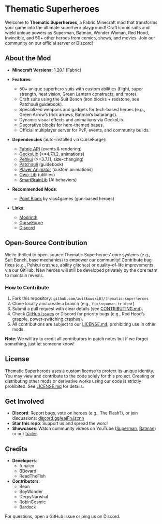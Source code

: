 # Thematic Superheroes

Welcome to **Thematic Superheroes**, a Fabric Minecraft mod that transforms your game into the ultimate superhero playground! Craft iconic suits and wield unique powers as Superman, Batman, Wonder Woman, Red Hood, Invincible, and 50+ other heroes from comics, shows, and movies. Join our community on our official server or Discord!

## About the Mod
- **Minecraft Versions**: 1.20.1 (Fabric)
- **Features**:
  - 50+ unique superhero suits with custom abilities (flight, super strength, heat vision, Green Lantern constructs, and more).
  - Craft suits using the Suit Bench (iron blocks + redstone, see Patchouli guidebook).
  - Specialized weapons and gadgets for tech-based heroes (e.g., Green Arrow’s trick arrows, Batman’s batarangs).
  - Dynamic visual effects and animations via GeckoLib.
  - Decorative blocks for hero-themed bases.
  - Official multiplayer server for PvP, events, and community builds.
  
- **Dependencies** (auto-installed via CurseForge):
  - [Fabric API](https://modrinth.com/mod/fabric-api) (events & rendering)
  - [GeckoLib](https://modrinth.com/mod/geckolib) (>=4.7.1.2, animations)
  - [Pehkui](https://modrinth.com/mod/pehkui) (>=3.7.11, size-changing)
  - [Patchouli](https://modrinth.com/mod/patchouli) (guidebook)
  - [Player Animator](https://modrinth.com/mod/player-animator) (custom animations)
  - [Owo-Lib](https://modrinth.com/mod/owo-lib) (utilities)
  - [SmartBrainLib](https://modrinth.com/mod/smartbrainlib) (AI behaviors)
  
- **Recommended Mods**:
  - [Point Blank](https://modrinth.com/mod/point-blank) by vics4games (gun-based heroes)
  
- **Links**:
  - [Modrinth](https://modrinth.com/mod/thematic-superheroes)
  - [CurseForge](https://www.curseforge.com/minecraft/mc-mods/thematic-superheroes)
  - [Discord](https://discord.gg/eajFhJzcnh)


## Open-Source Contribution
We’re thrilled to open-source Thematic Superheroes’ core systems (e.g., Suit Bench, base mechanics) to empower our community! Contribute bug fixes (e.g., Pehkui crashes, ability glitches) or quality-of-life improvements via our GitHub. New heroes will still be developed privately by the core team to maintain reveals.

### How to Contribute
1. Fork this repository: `github.com/awitkowski0]/thematic-superheroes`
2. Clone locally and create a branch (e.g., `fix/aquaman-trident`).
3. Submit a pull request with clear details (see [CONTRIBUTING.md](CONTRIBUTING.md)).
4. Check [GitHub Issues](https://github.com/awitkowski0/thematic-superheroes/issues) or Discord for priority bugs (e.g., Red Hood’s grapple, power-switching crashes).
5. All contributions are subject to our [LICENSE.md](LICENSE.md), prohibiting use in other mods.

**Note**: We will try to credit all contributors in patch notes but if we forget something, just let someone know!

## License
Thematic Superheroes uses a custom license to protect its unique identity. You may view and contribute to the code solely for this project. Creating or distributing other mods or derivative works using our code is strictly prohibited. See [LICENSE.md](LICENSE.md) for details.

## Get Involved
- **Discord**: Report bugs, vote on heroes (e.g., The Flash?), or join discussions: [discord.gg/eajFhJzcnh](https://discord.gg/eajFhJzcnh)
- **Star this repo**: Support us and spread the word!
- **Showcases**: Watch community videos on YouTube ([Superman](https://youtu.be/[superman-video]), [Batman](https://youtu.be/[batman-video])) or our [trailer](https://youtu.be/MMeK2mDC3zw).

## Credits
- **Developers**:
  - funalex
  - BBovard
  - ReadTheFish
- **Contributors**:
  - Bean
  - BoyWonder
  - DerpyNarwhal
  - RobinCosmic
  - Bardock

For questions, open a GitHub issue or ping us on Discord.
